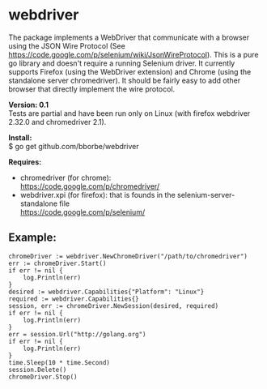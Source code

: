webdriver
=========

The package implements a WebDriver that communicate with a browser using the JSON Wire Protocol (See https://code.google.com/p/selenium/wiki/JsonWireProtocol).
This is a pure go library and doesn't require a running Selenium driver. It currently supports Firefox (using the WebDriver extension) and Chrome (using the standalone server chromedriver). It should be fairly easy to add other browser that directly implement the wire protocol.

**Version: 0.1**  
Tests are partial and have been run only on Linux (with firefox webdriver 2.32.0 and chromedriver 2.1).

**Install:**  
$ go get github.com/bborbe/webdriver

**Requires:**
* chromedriver (for chrome):  
https://code.google.com/p/chromedriver/  
* webdriver.xpi (for firefox): that is founds in the selenium-server-standalone file  
https://code.google.com/p/selenium/


Example:
--------

    chromeDriver := webdriver.NewChromeDriver("/path/to/chromedriver")
    err := chromeDriver.Start()
    if err != nil {
    	log.Println(err)
    }
    desired := webdriver.Capabilities{"Platform": "Linux"}
    required := webdriver.Capabilities{}
    session, err := chromeDriver.NewSession(desired, required)
    if err != nil {
    	log.Println(err)
    }
    err = session.Url("http://golang.org")
    if err != nil {
    	log.Println(err)
    }
    time.Sleep(10 * time.Second)
    session.Delete()
    chromeDriver.Stop()

